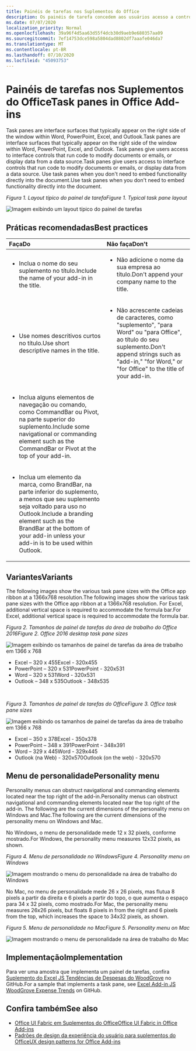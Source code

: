 ```yaml
---
title: Painéis de tarefas nos Suplementos do Office
description: Os painéis de tarefa concedem aos usuários acesso a controles de interface que executam códigos para modificar documentos ou emails ou exibir dados de uma fonte de dados.
ms.date: 07/07/2020
localization_priority: Normal
ms.openlocfilehash: 39a96f4d5aa63d55f4dcb30d9aeb9e680357aa09
ms.sourcegitcommit: 7ef14753dce598a5804dad8802df7aaafe046da7
ms.translationtype: MT
ms.contentlocale: pt-BR
ms.lasthandoff: 07/10/2020
ms.locfileid: "45093753"
---
```

# <a name="task-panes-in-office-add-ins"></a><span data-ttu-id="1bc69-103">Painéis de tarefas nos Suplementos do Office</span><span class="sxs-lookup"><span data-stu-id="1bc69-103">Task panes in Office Add-ins</span></span>
 
<span data-ttu-id="1bc69-104">Task panes are interface surfaces that typically appear on the right side of the window within Word, PowerPoint, Excel, and Outlook.</span><span class="sxs-lookup"><span data-stu-id="1bc69-104">Task panes are interface surfaces that typically appear on the right side of the window within Word, PowerPoint, Excel, and Outlook.</span></span> <span data-ttu-id="1bc69-105">Task panes give users access to interface controls that run code to modify documents or emails, or display data from a data source.</span><span class="sxs-lookup"><span data-stu-id="1bc69-105">Task panes give users access to interface controls that run code to modify documents or emails, or display data from a data source.</span></span> <span data-ttu-id="1bc69-106">Use task panes when you don't need to embed functionality directly into the document.</span><span class="sxs-lookup"><span data-stu-id="1bc69-106">Use task panes when you don't need to embed functionality directly into the document.</span></span>

<span data-ttu-id="1bc69-107">*Figura 1. Layout típico do painel de tarefa*</span><span class="sxs-lookup"><span data-stu-id="1bc69-107">*Figure 1. Typical task pane layout*</span></span>

![Imagem exibindo um layout típico do painel de tarefas](../images/overview-with-app-task-pane.png)

## <a name="best-practices"></a><span data-ttu-id="1bc69-109">Práticas recomendadas</span><span class="sxs-lookup"><span data-stu-id="1bc69-109">Best practices</span></span>

|<span data-ttu-id="1bc69-110">**Faça**</span><span class="sxs-lookup"><span data-stu-id="1bc69-110">**Do**</span></span>|<span data-ttu-id="1bc69-111">**Não faça**</span><span class="sxs-lookup"><span data-stu-id="1bc69-111">**Don't**</span></span>|
|:-----|:--------|
|<ul><li><span data-ttu-id="1bc69-112">Inclua o nome do seu suplemento no título.</span><span class="sxs-lookup"><span data-stu-id="1bc69-112">Include the name of your add-in in the title.</span></span></li></ul>|<ul><li><span data-ttu-id="1bc69-113">Não adicione o nome da sua empresa ao título.</span><span class="sxs-lookup"><span data-stu-id="1bc69-113">Don't append your company name to the title.</span></span></li></ul>|
|<ul><li><span data-ttu-id="1bc69-114">Use nomes descritivos curtos no título.</span><span class="sxs-lookup"><span data-stu-id="1bc69-114">Use short descriptive names in the title.</span></span></li></ul>|<ul><li><span data-ttu-id="1bc69-115">Não acrescente cadeias de caracteres, como "suplemento", "para Word" ou "para Office", ao título do seu suplemento.</span><span class="sxs-lookup"><span data-stu-id="1bc69-115">Don't append strings such as "add-in," "for Word," or "for Office" to the title of your add-in.</span></span></li></ul>|
|<ul><li><span data-ttu-id="1bc69-116">Inclua alguns elementos de navegação ou comando, como CommandBar ou Pivot, na parte superior do suplemento.</span><span class="sxs-lookup"><span data-stu-id="1bc69-116">Include some navigational or commanding element such as the CommandBar or Pivot at the top of your add-in.</span></span></li></ul>||
|<ul><li><span data-ttu-id="1bc69-117">Inclua um elemento da marca, como BrandBar, na parte inferior do suplemento, a menos que seu suplemento seja voltado para uso no Outlook.</span><span class="sxs-lookup"><span data-stu-id="1bc69-117">Include a branding element such as the BrandBar at the bottom of your add-in unless your add-in is to be used within Outlook.</span></span></li></ul>||


## <a name="variants"></a><span data-ttu-id="1bc69-118">Variantes</span><span class="sxs-lookup"><span data-stu-id="1bc69-118">Variants</span></span>

<span data-ttu-id="1bc69-119">The following images show the various task pane sizes with the Office app ribbon at a 1366x768 resolution.</span><span class="sxs-lookup"><span data-stu-id="1bc69-119">The following images show the various task pane sizes with the Office app ribbon at a 1366x768 resolution.</span></span> <span data-ttu-id="1bc69-120">For Excel, additional vertical space is required to accommodate the formula bar.</span><span class="sxs-lookup"><span data-stu-id="1bc69-120">For Excel, additional vertical space is required to accommodate the formula bar.</span></span>  

<span data-ttu-id="1bc69-121">*Figura 2. Tamanhos de painel de tarefas da área de trabalho do Office 2016*</span><span class="sxs-lookup"><span data-stu-id="1bc69-121">*Figure 2. Office 2016 desktop task pane sizes*</span></span>

![Imagem exibindo os tamanhos de painel de tarefas da área de trabalho em 1366 x 768](../images/office-2016-taskpane-sizes.png)

- <span data-ttu-id="1bc69-123">Excel – 320 x 455</span><span class="sxs-lookup"><span data-stu-id="1bc69-123">Excel - 320x455</span></span>
- <span data-ttu-id="1bc69-124">PowerPoint – 320 x 531</span><span class="sxs-lookup"><span data-stu-id="1bc69-124">PowerPoint - 320x531</span></span>
- <span data-ttu-id="1bc69-125">Word – 320 x 531</span><span class="sxs-lookup"><span data-stu-id="1bc69-125">Word - 320x531</span></span>
- <span data-ttu-id="1bc69-126">Outlook – 348 x 535</span><span class="sxs-lookup"><span data-stu-id="1bc69-126">Outlook - 348x535</span></span>

<br/>

<span data-ttu-id="1bc69-127">*Figura 3. Tamanhos de painel de tarefas do Office*</span><span class="sxs-lookup"><span data-stu-id="1bc69-127">*Figure 3. Office task pane sizes*</span></span>

![Imagem exibindo os tamanhos de painel de tarefas da área de trabalho em 1366 x 768](../images/office-365-taskpane-sizes.png)

- <span data-ttu-id="1bc69-129">Excel – 350 x 378</span><span class="sxs-lookup"><span data-stu-id="1bc69-129">Excel - 350x378</span></span>
- <span data-ttu-id="1bc69-130">PowerPoint – 348 x 391</span><span class="sxs-lookup"><span data-stu-id="1bc69-130">PowerPoint - 348x391</span></span>
- <span data-ttu-id="1bc69-131">Word – 329 x 445</span><span class="sxs-lookup"><span data-stu-id="1bc69-131">Word - 329x445</span></span>
- <span data-ttu-id="1bc69-132">Outlook (na Web) - 320x570</span><span class="sxs-lookup"><span data-stu-id="1bc69-132">Outlook (on the web) - 320x570</span></span>

## <a name="personality-menu"></a><span data-ttu-id="1bc69-133">Menu de personalidade</span><span class="sxs-lookup"><span data-stu-id="1bc69-133">Personality menu</span></span>

<span data-ttu-id="1bc69-134">Personality menus can obstruct navigational and commanding elements located near the top right of the add-in.</span><span class="sxs-lookup"><span data-stu-id="1bc69-134">Personality menus can obstruct navigational and commanding elements located near the top right of the add-in.</span></span> <span data-ttu-id="1bc69-135">The following are the current dimensions of the personality menu on Windows and Mac.</span><span class="sxs-lookup"><span data-stu-id="1bc69-135">The following are the current dimensions of the personality menu on Windows and Mac.</span></span>

<span data-ttu-id="1bc69-136">No Windows, o menu de personalidade mede 12 x 32 pixels, conforme mostrado.</span><span class="sxs-lookup"><span data-stu-id="1bc69-136">For Windows, the personality menu measures 12x32 pixels, as shown.</span></span>

<span data-ttu-id="1bc69-137">*Figura 4. Menu de personalidade no Windows*</span><span class="sxs-lookup"><span data-stu-id="1bc69-137">*Figure 4. Personality menu on Windows*</span></span>

![Imagem mostrando o menu do personalidade na área de trabalho do Windows](../images/personality-menu-win.png)

<span data-ttu-id="1bc69-139">No Mac, no menu de personalidade mede 26 x 26 pixels, mas flutua 8 pixels a partir da direita e 6 pixels a partir do topo, o que aumenta o espaço para 34 x 32 pixels, como mostrado.</span><span class="sxs-lookup"><span data-stu-id="1bc69-139">For Mac, the personality menu measures 26x26 pixels, but floats 8 pixels in from the right and 6 pixels from the top, which increases the space to 34x32 pixels, as shown.</span></span>

<span data-ttu-id="1bc69-140">*Figura 5. Menu de personalidade no Mac*</span><span class="sxs-lookup"><span data-stu-id="1bc69-140">*Figure 5. Personality menu on Mac*</span></span>

![Imagem mostrando o menu de personalidade na área de trabalho do Mac](../images/personality-menu-mac.png)

## <a name="implementation"></a><span data-ttu-id="1bc69-142">Implementação</span><span class="sxs-lookup"><span data-stu-id="1bc69-142">Implementation</span></span>

<span data-ttu-id="1bc69-143">Para ver uma amostra que implementa um painel de tarefas, confira [Suplemento do Excel JS Tendências de Despesas do WoodGrove](https://github.com/OfficeDev/Excel-Add-in-WoodGrove-Expense-Trends) no GitHub.</span><span class="sxs-lookup"><span data-stu-id="1bc69-143">For a sample that implements a task pane, see [Excel Add-in JS WoodGrove Expense Trends](https://github.com/OfficeDev/Excel-Add-in-WoodGrove-Expense-Trends) on GitHub.</span></span> 


## <a name="see-also"></a><span data-ttu-id="1bc69-144">Confira também</span><span class="sxs-lookup"><span data-stu-id="1bc69-144">See also</span></span>

- [<span data-ttu-id="1bc69-145">Office UI Fabric em Suplementos do Office</span><span class="sxs-lookup"><span data-stu-id="1bc69-145">Office UI Fabric in Office Add-ins</span></span>](office-ui-fabric.md) 
- [<span data-ttu-id="1bc69-146">Padrões de design da experiência do usuário para suplementos do Office</span><span class="sxs-lookup"><span data-stu-id="1bc69-146">UX design patterns for Office Add-ins</span></span>](../design/ux-design-pattern-templates.md)

